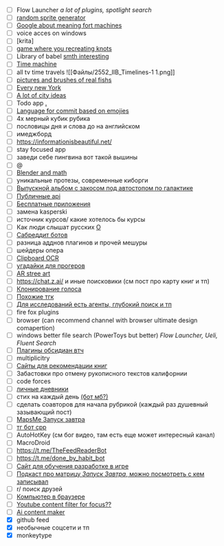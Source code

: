 - [ ] Flow Launcher *a lot of plugins, spotlight search*
- [ ] [random sprite generator](https://lospec.com/procedural-pixel-art-generator/)
- [ ] [Google about meaning fort machines](https://www.youtube.com/watch?v=wvsE8jm1GzE) 
- [ ] voice acces on windows
- [ ] [krita]
- [ ] [game where you recreating knots](https://www.youtube.com/watch?v=NeXDCGQ77rI)
- [ ] Library of babel [smth interesting](https://player.vimeo.com/video/253667099?autoplay=1&playsinline=1&color&autopause=0&loop=1&muted=0&title=0&portrait=0&byline=0#t=)
- [ ] [Time machine](https://amnh-sciviz.github.io/amnh-time-machine/#floor2)
- [ ] all tv time travels ![[Файлы/2552_IIB_Timelines-1 1.png]]
- [ ] [pictures and brushes of real fishs](https://paperkingdom.brianfoo.com/)
- [ ] [Every new York](https://continuouscity.com/build/#ebh4o8cxd1zz)
- [ ] [A lot of city ideas](https://citiesofyou.com/)
- [ ] Todo app [.](https://amazingmarvin.com/)
- [ ] [Language for commit based on emojies](https://gitmoji.dev/)
- [ ] 4х мерный кубик рубика
- [ ] пословицы дня и слова до на английском
- [ ] имеджборд
- [ ] https://informationisbeautiful.net/
- [ ] stay focused app
- [ ] заведи себе пингвина вот такой вышины
- [ ] @
- [ ] [Blender and math](https://youtu.be/lrwSZNVyZMk?si=WbSe9Ipl687hPKiG)
- [ ] уникальные протезы, современные киборги
- [ ] [Выпускной альбом с закосом под автостопом по галактике](https://archive.org/details/ollapodrida1989unse)
- [ ] [Публичные api](https://github.com/public-apis/public-apis?tab=readme-ov-file#book)
- [ ] [Бесплатные приложения](https://github.com/Axorax/awesome-free-apps?tab=readme-ov-file#sync-and-clone)
- [ ] замена kasperski
- [ ] источник курсов/ какие хотелось бы курсы
- [ ] Как люди слышат русских [O](https://youtube.com/shorts/BhWMynlgsv4?si=3-nuqRkWr-Rnb-Gx)
- [ ] [Сабреддит ботов](https://tjournal.ru/internet/89199-korolevstvo-robotov-istoriya-razdela-na-reddit-kotoryy-uzhe-chetyre-goda-vedut-isklyuchitelno-boty)
- [ ] разница адднов плагинов и прочей мешуры
- [ ] шейдеры опера
- [ ] [Clipboard OCR](https://apps.microsoft.com/detail/9mvcljcs3jtt?ocid=webpdpshare)
- [ ] [угадайки для прогеров](https://www.codeguessr.com/)
- [ ] [AR stree art](https://apps.apple.com/ca/app/guerila-ar-street-art/id6621189450)
- [ ] https://chat.z.ai/ и иные поисковики (см пост про карту книг и тп)
- [ ] [Клонирование голоса](https://github.com/myshell-ai/OpenVoice/blob/main/.gitignore "https://github.com/myshell-ai/OpenVoice/blob/main/.gitignore")
- [ ] [Похожие тгк](https://github.com/SocialLinks-IO/telegram-similar-channels "https://github.com/SocialLinks-IO/telegram-similar-channels")
- [ ] [Для исследований есть агенты, глубокий поиск и тп](https://getliner.com/?didSignUp=true&entryType=first_touch&stableId=8eb905fb-99b1-4e48-bfa3-246cf8241a53)
- [ ] fire fox plugins
- [ ] browser (can recommend channel with browser ultimate design comapertion)
- [ ] windows better file search (PowerToys but better) *Flow Launcher, Ueli, Fluent Search*
- [ ] [Плагины обсидиан втч](https://obsidian.md/clipper "https://obsidian.md/clipper")
- [ ] multiplicitry
- [ ] [Сайты для рекомендации книг](https://www.reddit.com/r/books/comments/txqn1r/what_websites_do_you_use_for_book_recommendations/?tl=ru)
- [ ] Забастовки про отмену рукописного текстов калифорнии
- [ ] code forces
- [ ] [личные дневники](https://corpus.prozhito.org/person/6983)
- [ ] стих на каждый день [(бот мб?)](https://kelijah.livejournal.com/314989.html)
- [ ] сделать соавторов для начала рубрикой (каждый раз душевный зазывающий пост)
- [ ] [MapsMe Запуск завтра](https://pca.st/episode/7bc78ccc-3cf8-4593-af51-df9ee357e6fb)
- [ ] [тг бот cpp](https://github.com/reo7sp/tgbot-cpp)
- [ ] AutoHotKey (см бог видео, там есть еще может интересный канал)
- [ ] MacroDroid
- [ ] https://t.me/TheFeedReaderBot
- [ ] https://t.me/done_by_habit_bot
- [ ] [Сайт для обучения разработке в игре](https://www.codedex.io/)
- [ ] [Подкаст про матрицу *Запуск Завтра*, можно посмотреть с кем записывал](https://pca.st/episode/c6bea87b-fdea-4384-b9a5-88eb9a8c0b6b)
- [ ] r/ поиск друзей
- [ ] [Компьютер в браузере](https://softwareontheweb.com/product/puter)
- [ ] [Youtube content filter for focus??](https://softwareontheweb.com/product/edufilter)
- [ ] [Ai content maker](https://softwareontheweb.com/product/creating-posts)
- [x] github feed
- [x] необычные соцсети и тп
- [x] monkeytype
